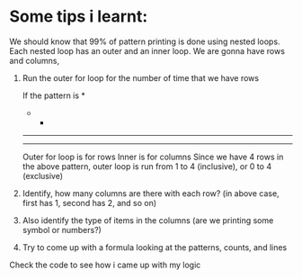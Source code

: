 # Some tips i learnt:
We should know that 99% of pattern printing is done using nested loops.
Each nested loop has an outer and an inner loop. 
We are gonna have rows and columns,
1. Run the outer for loop for the number of time that we have rows

    If the pattern is 
    *
    * *
    * * *
    * * * *
    Outer for loop is for rows
    Inner is for columns
    Since we have 4 rows in the above pattern, outer loop is run from 1 to 4 (inclusive), or 0 to 4 (exclusive)

2. Identify, how many columns are there with each row? (in above case, first has 1, second has 2, and so on)
3. Also identify the type of items in the columns (are we printing some symbol or numbers?)
4. Try to come up with a formula looking at the patterns, counts, and lines

Check the code to see how i came up with my logic

